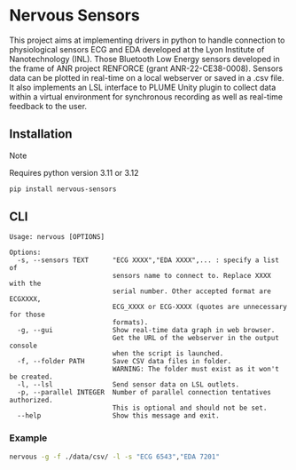 # Nervous Sensors

This project aims at implementing drivers in python to handle connection to
physiological sensors ECG and EDA developed at the Lyon Institute of
Nanotechnology (INL).
Those Bluetooth Low Energy sensors developed in the frame of ANR project
RENFORCE (grant ANR-22-CE38-0008).
Sensors data can be plotted in real-time on a local webserver or saved in a
.csv file.
It also implements an LSL interface to PLUME Unity plugin to collect data within
a virtual environment for synchronous recording as well as real-time feedback to
the user.

## Installation

> [!NOTE]
> Requires python version 3.11 or 3.12
>
> ```bash
> pip install nervous-sensors
> ```

## CLI

```text
Usage: nervous [OPTIONS]

Options:
  -s, --sensors TEXT      "ECG XXXX","EDA XXXX",... : specify a list of
                          sensors name to connect to. Replace XXXX with the
                          serial number. Other accepted format are ECGXXXX,
                          ECG_XXXX or ECG-XXXX (quotes are unnecessary for those
                          formats).
  -g, --gui               Show real-time data graph in web browser.
                          Get the URL of the webserver in the output console
                          when the script is launched.
  -f, --folder PATH       Save CSV data files in folder.
                          WARNING: The folder must exist as it won't be created.
  -l, --lsl               Send sensor data on LSL outlets.
  -p, --parallel INTEGER  Number of parallel connection tentatives authorized.
                          This is optional and should not be set.
  --help                  Show this message and exit.
```

### Example

```bash
nervous -g -f ./data/csv/ -l -s "ECG 6543","EDA 7201"
```

